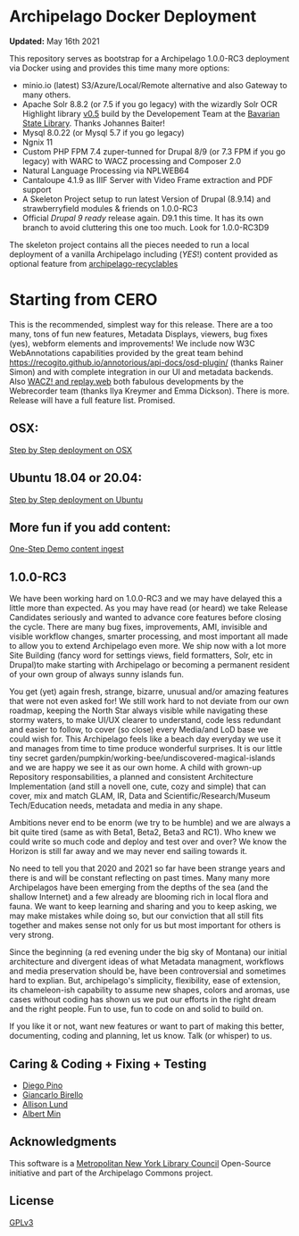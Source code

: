 # Archipelago Docker Deployment

**Updated:** May 16th 2021

This repository serves as bootstrap for a Archipelago 1.0.0-RC3 deployment via Docker using and provides this time many more options:

- minio.io (latest) S3/Azure/Local/Remote alternative and also Gateway to many others.
- Apache Solr 8.8.2 (or 7.5 if you go legacy) with the wizardly Solr OCR Highlight library [v0.5](https://github.com/dbmdz/solr-ocrhighlighting/releases/tag/0.5.0) build by the Developement Team at the [Bavarian State Library](https://github.com/dbmdz). Thanks Johannes Baiter!
- Mysql 8.0.22 (or Mysql 5.7 if you go legacy)
- Ngnix 11
- Custom PHP FPM 7.4 zuper-tunned for Drupal 8/9 (or 7.3 FPM if you go legacy) with WARC to WACZ processing and Composer 2.0
- Natural Language Processing via NPLWEB64
- Cantaloupe 4.1.9 as IIIF Server with Video Frame extraction and PDF support
- A Skeleton Project setup to run latest Version of Drupal (8.9.14) and strawberryfield modules & friends on 1.0.0-RC3
- Official *Drupal 9 ready* release again. D9.1 this time. It has its own branch to avoid cluttering this one too much. Look for 1.0.0-RC3D9

The skeleton project contains all the pieces needed to run a local deployment of a vanilla Archipelago including (*YES*!) content provided as optional feature from [archipelago-recyclables](https://github.com/esmero/archipelago-recyclables)

# Starting from CERO

This is the recommended, simplest way for this release. There are a too many, tons of fun new features, Metadata Displays, viewers, bug fixes (yes), webform elements and improvements! We include now W3C WebAnnotations capabilities provided by the great team behind <https://recogito.github.io/annotorious/api-docs/osd-plugin/> (thanks Rainer Simon) and with complete integration in our UI and metadata backends. Also [WACZ! and replay.web](https://github.com/webrecorder/replayweb.page) both fabulous developments by the Webrecorder team (thanks Ilya Kreymer and Emma Dickson). There is more. Release will have a full feature list. Promised.

## OSX:

[Step by Step deployment on OSX](osx.md)

## Ubuntu 18.04 or 20.04:

[Step by Step deployment on Ubuntu](ubuntu.md)

## More fun if you add content:

[One-Step Demo content ingest](democontent.md)

## 1.0.0-RC3

We have been working hard on 1.0.0-RC3 and we may have delayed this a little more than expected. As you may have read (or heard) we take Release Candidates seriously and wanted to advance core features before closing the cycle. There are many bug fixes, improvements, AMI, invisible and visible workflow changes, smarter processing, and most important all made to allow you to extend Archipelago even more. We ship now with a lot more Site Building (fancy word for settings views, field formatters, Solr, etc in Drupal)to make starting with Archipelago or becoming a permanent resident of your own group of always sunny islands fun.

You get (yet) again fresh, strange, bizarre, unusual and/or amazing features that were not even asked for! We still work hard to not deviate from our own roadmap, keeping the North Star always visible while navigating these stormy waters, to make UI/UX clearer to understand, code less redundant and easier to follow, to cover (so close) every Media/and LoD base we could wish for. This Archipelago feels like a beach day everyday we use it and manages from time to time produce wonderful surprises. It is our little tiny secret garden/pumpkin/working-bee/undiscovered-magical-islands and we are happy we see it as our own home. A child with grown-up Repository responsabilities, a planned and consistent Architecture Implementation (and still a novell one, cute, cozy and simple) that can cover, mix and match GLAM, IR, Data and Scientific/Research/Museum Tech/Education needs, metadata and media in any shape.

Ambitions never end to be enorm (we try to be humble) and we are always a bit quite tired (same as with Beta1, Beta2, Beta3 and RC1). Who knew we could write so much code and deploy and test over and over? We know the Horizon is still far away and we may never end sailing towards it.

No need to tell you that 2020 and 2021 so far have been strange years and there is and will be constant reflecting on past times. Many many more Archipelagos have been emerging from the depths of the sea (and the shallow Internet) and a few already are blooming rich in local flora and fauna. We want to keep learning and sharing and you to keep asking, we may make mistakes while doing so, but our conviction that all still fits together and makes sense not only for us but most important for others is very strong.

Since the beginning (a red evening under the big sky of Montana) our initial architecture and divergent ideas of what Metadata managment, workflows and media preservation should be, have been controversial and sometimes hard to explian. But, archipelago's simplicity, flexibility, ease of extension, its chameleon-ish capability to assume new shapes, colors and aromas, use cases without coding has shown us we put our efforts in the right dream and the right people. Fun to use, fun to code on and solid to build on.

If you like it or not, want new features or want to part of making this better, documenting, coding and planning, let us know. Talk (or whisper) to us.

## Caring & Coding + Fixing + Testing

* [Diego Pino](https://github.com/DiegoPino)
* [Giancarlo Birello](https://github.com/giancarlobi)
* [Allison Lund](https://github.com/alliomeria)
* [Albert Min](https://github.com/aksm)

## Acknowledgments

This software is a [Metropolitan New York Library Council](https://metro.org) Open-Source initiative and part of the Archipelago Commons project.

## License

[GPLv3](http://www.gnu.org/licenses/gpl-3.0.txt)
